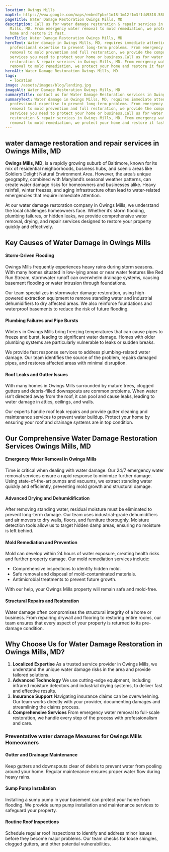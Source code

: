 ```yaml
---
location: Owings Mills
mapUrl: https://www.google.com/maps/embed?pb=!1m18!1m12!1m3!1d49318.58056558436!2d-76.83759987742843!3d39.41482315366806!2m3!1f0!2f0!3f0!3m2!1i1024!2i768!4f13.1!3m3!1m2!1s0x89c817ad20ac897f%3A0xd3eb5f31eb8c09f4!2sOwings%20Mills%2C%20MD!5e0!3m2!1sen!2sus!4v1734927603821!5m2!1sen!2sus
pageTitle: Water Damage Restoration Owings Mills, MD
description: Call us for water damage restoration & repair services in Owings
  Mills, MD. From emergency water removal to mold remediation, we protect your
  home and restore it fast.
heroTitle: Water Damage Restoration Owings Mills, MD
heroText: Water damage in Owings Mills, MD, requires immediate attention and
  professional expertise to prevent long-term problems. From emergency water
  removal to mold prevention and full restoration, we provide the comprehensive
  services you need to protect your home or business.Call us for water damage
  restoration & repair services in Owings Mills, MD. From emergency water
  removal to mold remediation, we protect your home and restore it fast.
heroAlt: Water Damage Restoration Owings Mills, MD
tags:
  - location
image: /assets/images/blog/landing.jpg
imageAlt: Water Damage Restoration Owings Mills, MD
summaryTitle: contact us for Water Damage Restoration services in Owings Mills, MD
summaryText: Water damage in Owings Mills, MD, requires immediate attention and
  professional expertise to prevent long-term problems. From emergency water
  removal to mold prevention and full restoration, we provide the comprehensive
  services you need to protect your home or business.Call us for water damage
  restoration & repair services in Owings Mills, MD. From emergency water
  removal to mold remediation, we protect your home and restore it fast.
---
```

## water damage restoration and repair services in Owings Mills, MD

**Owings Mills, MD**, is a rapidly growing suburb of Baltimore, known for its mix of residential neighborhoods, business hubs, and scenic areas like Soldiers Delight Natural Environment Area. However, the area’s unique geography, combined with Maryland’s seasonal weather patterns, can create water damage risks for homeowners and businesses alike. Heavy rainfall, winter freezes, and aging infrastructure often lead to water-related emergencies that require immediate attention.

At our water damage restoration company in Owings Mills, we understand the local challenges homeowners face. Whether it’s storm flooding, plumbing failures, or hidden leaks, we provide comprehensive water removal, drying, and repair services designed to restore your property quickly and effectively.

## **Key Causes of Water Damage in Owings Mills**

#### **Storm-Driven Flooding**

Owings Mills frequently experiences heavy rains during storm seasons. With many homes situated in low-lying areas or near water features like Red Run Stream, stormwater runoff can overwhelm drainage systems, causing basement flooding or water intrusion through foundations.

Our team specializes in stormwater damage restoration, using high-powered extraction equipment to remove standing water and industrial dehumidifiers to dry affected areas. We also reinforce foundations and waterproof basements to reduce the risk of future flooding.

#### **Plumbing Failures and Pipe Bursts**

Winters in Owings Mills bring freezing temperatures that can cause pipes to freeze and burst, leading to significant water damage. Homes with older plumbing systems are particularly vulnerable to leaks or sudden breaks.

We provide fast response services to address plumbing-related water damage. Our team identifies the source of the problem, repairs damaged pipes, and restores affected areas with minimal disruption.

#### **Roof Leaks and Gutter Issues**

With many homes in Owings Mills surrounded by mature trees, clogged gutters and debris-filled downspouts are common problems. When water isn’t directed away from the roof, it can pool and cause leaks, leading to water damage in attics, ceilings, and walls.

Our experts handle roof leak repairs and provide gutter cleaning and maintenance services to prevent water buildup. Protect your home by ensuring your roof and drainage systems are in top condition.

## **Our Comprehensive Water Damage Restoration Services Owings Mills, MD**

#### **Emergency Water Removal in Owings Mills**

Time is critical when dealing with water damage. Our 24/7 emergency water removal services ensure a rapid response to minimize further damage. Using state-of-the-art pumps and vacuums, we extract standing water quickly and efficiently, preventing mold growth and structural damage.

#### **Advanced Drying and Dehumidification**

After removing standing water, residual moisture must be eliminated to prevent long-term damage. Our team uses industrial-grade dehumidifiers and air movers to dry walls, floors, and furniture thoroughly. Moisture detection tools allow us to target hidden damp areas, ensuring no moisture is left behind.

#### **Mold Remediation and Prevention**

Mold can develop within 24 hours of water exposure, creating health risks and further property damage. Our mold remediation services include:

* Comprehensive inspections to identify hidden mold.
* Safe removal and disposal of mold-contaminated materials.
* Antimicrobial treatments to prevent future growth.

With our help, your Owings Mills property will remain safe and mold-free.

#### **Structural Repairs and Restoration**

Water damage often compromises the structural integrity of a home or business. From repairing drywall and flooring to restoring entire rooms, our team ensures that every aspect of your property is returned to its pre-damage condition.

## **Why Choose Us for Water Damage Restoration in Owings Mills, MD?**

1. **Localized Expertise**
   As a trusted service provider in Owings Mills, we understand the unique water damage risks in the area and provide tailored solutions.
2. **Advanced Technology**
   We use cutting-edge equipment, including infrared moisture detectors and industrial drying systems, to deliver fast and effective results.
3. **Insurance Support**
   Navigating insurance claims can be overwhelming. Our team works directly with your provider, documenting damages and streamlining the claims process.
4. **Comprehensive Services**
   From emergency water removal to full-scale restoration, we handle every step of the process with professionalism and care.

### **Preventative water damage Measures for Owings Mills Homeowners**

#### **Gutter and Drainage Maintenance**

Keep gutters and downspouts clear of debris to prevent water from pooling around your home. Regular maintenance ensures proper water flow during heavy rains.

#### **Sump Pump Installation**

Installing a sump pump in your basement can protect your home from flooding. We provide sump pump installation and maintenance services to safeguard your property.

#### **Routine Roof Inspections**

Schedule regular roof inspections to identify and address minor issues before they become major problems. Our team checks for loose shingles, clogged gutters, and other potential vulnerabilities.
